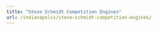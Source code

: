 ```yaml
---
title: "Steve Schmidt Competition Engines"
url: /indianapolis/steve-schmidt-competition-engines/
---
```


